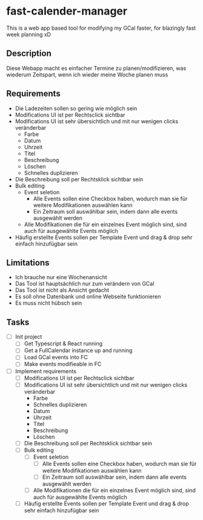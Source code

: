 # fast-calender-manager
This is a web app based tool for modifying my GCal faster, for blazingly fast week planning xD


## Description
Diese Webapp macht es einfacher Termine zu planen/modifizieren, was wiederum Zeitspart, wenn ich wieder meine Woche planen muss



## Requirements
- Die Ladezeiten sollen so gering wie möglich sein
- Modifications UI ist per Rechtsclick sichtbar
- Modifications UI ist sehr übersichtlich und mit nur wenigen clicks veränderbar
	- Farbe
	- Datum
	- Uhrzeit
	- Titel
	- Beschreibung
	- Löschen
	- Schnelles duplizieren
- Die Beschreibung soll per Rechtsklick sichtbar sein
- Bulk editing
	- Event seletion
		- Alle Events sollen eine Checkbox haben, wodurch man sie für weitere Modifikationen auswählen kann
		- Ein Zeitraum soll auswählbar sein, indem dann alle events ausgewählt werden
	- Alle Modifikationen die für ein einzelnes Event möglich sind, sind auch für ausgewählte Events möglich
- Häufig erstellte Events sollen per Template Event und drag & drop sehr einfach hinzufügbar sein



## Limitations
- Ich brauche nur eine Wochenansicht
- Das Tool ist hauptsächlich nur zum verändern von GCal
- Das Tool ist nicht als Ansicht gedacht
- Es soll ohne Datenbank und online Webseite funktionieren
- Es muss nicht hübsch sein



## Tasks
- [ ] Init project
	- [ ] Get Typescript & React running
	- [ ] Get a FullCalendar instance up and running
	- [ ] Load GCal events into FC
	- [ ] Make events modifieable in FC
- [ ] Implement requirements
	- [ ] Modifications UI ist per Rechtsclick sichtbar
	- [ ] Modifications UI ist sehr übersichtlich und mit nur wenigen clicks veränderbar
		- Farbe
		- Schnelles duplizieren
		- Datum
		- Uhrzeit
		- Titel
		- Beschreibung
		- Löschen
	- [ ] Die Beschreibung soll per Rechtsklick sichtbar sein
	- [ ] Bulk editing
		- [ ] Event seletion
			- [ ] Alle Events sollen eine Checkbox haben, wodurch man sie für weitere Modifikationen auswählen kann
			- [ ] Ein Zeitraum soll auswählbar sein, indem dann alle events ausgewählt werden
		- [ ] Alle Modifikationen die für ein einzelnes Event möglich sind, sind auch für ausgewählte Events möglich
	- [ ] Häufig erstellte Events sollen per Template Event und drag & drop sehr einfach hinzufügbar sein

